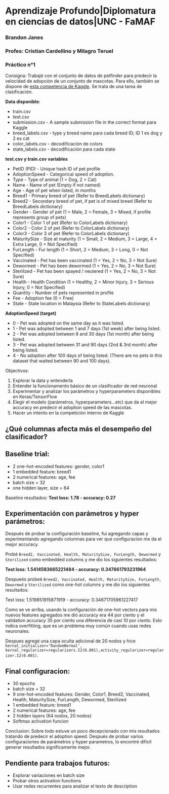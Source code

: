 # Aprendizaje Profundo|Diplomatura en ciencias de datos|UNC - FaMAF
### Brandon Janes
### Profes: Cristian Cardellino y Milagro Teruel

### Práctico n°1
Consigna: Trabajé con el conjunto de datos de petfinder para predecir la velocidad de adopción de un conjunto de mascotas. Para ello, también se dispone de [esta competencia de Kaggle](https://www.kaggle.com/c/diplodatos-deeplearning-2019). Se trata de una tarea de clasificación.

**Data disponible**:

- train.csv 
- test.csv 
- submission.csv - A sample submission file in the correct format para Kaggle
- breed_labels.csv - type y breed name para cada breed ID; ID 1 es dog y 2 es cat
- color_labels.csv - decodificación de colors
- state_labels.csv - decodificación para cada state

**test.csv y train.csv variables**
- PetID (PID) - Unique hash ID of pet profile
- AdoptionSpeed - Categorical speed of adoption. 
- Type - Type of animal (1 = Dog, 2 = Cat)
- Name - Name of pet (Empty if not named)
- Age - Age of pet when listed, in months
- Breed1 - Primary breed of pet (Refer to BreedLabels dictionary)
- Breed2 - Secondary breed of pet, if pet is of mixed breed (Refer to BreedLabels dictionary)
- Gender - Gender of pet (1 = Male, 2 = Female, 3 = Mixed, if profile represents group of pets)
- Color1 - Color 1 of pet (Refer to ColorLabels dictionary)
- Color2 - Color 2 of pet (Refer to ColorLabels dictionary)
- Color3 - Color 3 of pet (Refer to ColorLabels dictionary)
- MaturitySize - Size at maturity (1 = Small, 2 = Medium, 3 = Large, 4 = Extra Large, 0 = Not Specified)
- FurLength - Fur length (1 = Short, 2 = Medium, 3 = Long, 0 = Not Specified)
- Vaccinated - Pet has been vaccinated (1 = Yes, 2 = No, 3 = Not Sure)
- Dewormed - Pet has been dewormed (1 = Yes, 2 = No, 3 = Not Sure)
- Sterilized - Pet has been spayed / neutered (1 = Yes, 2 = No, 3 = Not Sure)
- Health - Health Condition (1 = Healthy, 2 = Minor Injury, 3 = Serious Injury, 0 = Not Specified)
- Quantity - Number of pets represented in profile
- Fee - Adoption fee (0 = Free)
- State - State location in Malaysia (Refer to StateLabels dictionary)

**AdoptionSpeed (target)**
- 0 - Pet was adopted on the same day as it was listed.
- 1 - Pet was adopted between 1 and 7 days (1st week) after being listed.
- 2 - Pet was adopted between 8 and 30 days (1st month) after being listed.
- 3 - Pet was adopted between 31 and 90 days (2nd & 3rd month) after being listed.
- 4 - No adoption after 100 days of being listed. (There are no pets in this dataset that waited between 90 and 100 days).

Objectivos:

1. Explorar la data y entenderla
2. Entender la funcionamento básico de un clasificador de red neuronal
3. Experimentar y analizar los parámetros y hyperparameters disponibles en Keras/TensorFlow
4. Elegir el modelo (parámetros, hyperparameters...etc) que da el mejor accuracy en predecir el adoption speed de las mascotas. 
5. Hacer un intento en la competición interno de Kaggle

## **¿Qué columnas afecta más el desempeño del clasificador?**

## Baseline trial:
- 2 one-hot-encoded features: gender, color1
- 1 embedded feature: breed1
- 2 numerical features: age, fee
- batch size = 32
- one hidden layer, size = 64

Baseline resultados: **Test loss: 1.78 - accuracy: 0.27**

## Experimentación con parámetros y hyper parámetros:

Después de probar la configuración baseline, fui agregando capas y experimentando agregando columnas para ver que configuracion me da el mejor accuracy. 

Probé ```Breed2, Vaccinated, Health, MaturitySize, FurLength, Dewormed``` y ```Sterilized``` como embedded columns y me dio los siguientes resultados:

**Test loss: 1.5414583665221484 - accuracy: 0.347661793231964**

Despueés probeé ```Breed2, Vaccinated, Health, MaturitySize, FurLength, Dewormed``` y ```Sterilized``` como one-hot columns y me dio los siguientes resultados:

Test loss: 1.519851915871919 - accuracy: 0.34671705961227417

Como se ve arriba, usando la configuración de one-hot vectors para mis nuevos features agregados me dió accuracy era 44 por ciento y el validation accuracy 35 por ciento una diferencia de casi 10 por ciento. Esto indica overfitting, que es un problema muy común cuando usas redes neuronales.

Despues agregé una capa oculta adicional de 20 nodos y hice ```kernal_initializer=’RandomNormal’, kernal_regularizer=regularizers.I2(0.001),activity_regularizer=regularizer.I2(0.001)```.

## Final configuracion:
- 30 epochs
- batch size = 32
- 9 one-hot-encoded features: Gender, Color1, Breed2, Vaccinated, Health, MaturitySize, FurLength, Dewormed, Sterilized
- 1 embedded feature: breed1
- 2 numerical features: age, fee
- 2 hidden layers (64 nodos, 20 nodos)
- Softmax activation funcion

Conclusion:
Sobre todo estuve un poco decepcionado con mis resultados tratando de predecir el adoption speed. Después de probar varios configuraciones de parámetros y hyper parametros, lo encontré difícil generar resultados significamente mejor. 

## Pendiente para trabajos futuros:
- Explorar variaciones en batch size
- Probar otros activation functions
- Usar redes recurrentes para analizar el texto de description 
